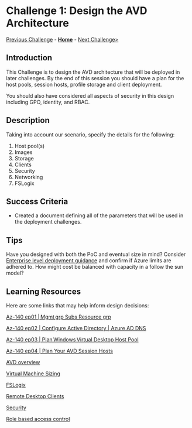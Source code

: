 # Challenge 1: Design the AVD Architecture

[Previous Challenge](./00-Pre-Reqs.md) - **[Home](../README.md)** - [Next Challenge>](./02-Implement-Manage-Network.md)

## Introduction

This Challenge is to design the AVD architecture that will be deployed in later challenges.  By the end of this session you should have a plan for the host pools, session hosts, profile storage and client deployment.

You should also have considered all aspects of security in this design including GPO, identity, and RBAC.

## Description

Taking into account our scenario, specify the details for the following:

1. Host pool(s)
1. Images
1. Storage
1. Clients
1. Security
1. Networking
1. FSLogix

## Success Criteria

- Created a document defining all of the parameters that will be used in the deployment challenges.

## Tips

Have you designed with both the PoC and eventual size in mind?  Consider [Enterprise level deployment guidance](https://docs.microsoft.com/en-us/azure/architecture/example-scenario/wvd/windows-virtual-desktop) and confirm if Azure limits are adhered to.
How might cost be balanced with capacity in a follow the sun model?

## Learning Resources

Here are some links that may help inform design decisions:

[Az-140 ep01 | Mgmt grp Subs Resource grp](https://www.youtube.com/watch?v=EG_Zqdm7OQ0&list=PL-V4YVm6AmwW1DBM25pwWYd1Lxs84ILZT&index=3)

[Az-140 ep02 | Configure Active Directory | Azure AD DNS](https://www.youtube.com/watch?v=kfOYWFpoglQ&list=PL-V4YVm6AmwW1DBM25pwWYd1Lxs84ILZT&index=4)

[Az-140 ep03 | Plan Windows Virtual Desktop Host Pool](https://www.youtube.com/watch?v=FLbcayyodqk&list=PL-V4YVm6AmwW1DBM25pwWYd1Lxs84ILZT&index=4)

[Az-140 ep04 | Plan Your AVD Session Hosts](https://www.youtube.com/watch?v=HNCZ2pzr9mo&list=PL-V4YVm6AmwW1DBM25pwWYd1Lxs84ILZT&index=6)

[AVD overview](https://docs.microsoft.com/en-us/azure/virtual-desktop/overview)

[Virtual Machine Sizing](https://docs.microsoft.com/en-us/windows-server/remote/remote-desktop-services/virtual-machine-recs)

[FSLogix](https://docs.microsoft.com/en-us/azure/architecture/example-scenario/wvd/windows-virtual-desktop-fslogix)

[Remote Desktop Clients](https://docs.microsoft.com/en-us/windows-server/remote/remote-desktop-services/clients/remote-desktop-clients)

[Security](https://docs.microsoft.com/en-us/azure/virtual-desktop/security-baseline)

[Role based access control](https://docs.microsoft.com/en-us/azure/virtual-desktop/rbac)
